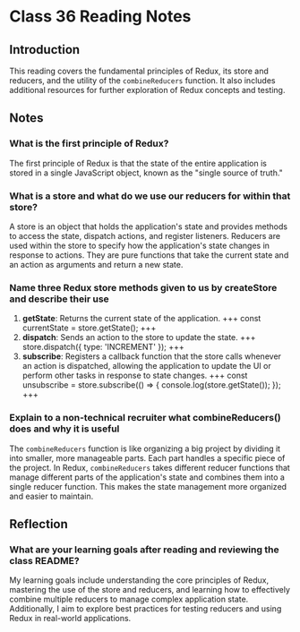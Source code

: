 # Class 36 Reading Notes

## Introduction

This reading covers the fundamental principles of Redux, its store and reducers, and the utility of the `combineReducers` function. It also includes additional resources for further exploration of Redux concepts and testing.

## Notes

### What is the first principle of Redux?

The first principle of Redux is that the state of the entire application is stored in a single JavaScript object, known as the "single source of truth."

### What is a store and what do we use our reducers for within that store?

A store is an object that holds the application's state and provides methods to access the state, dispatch actions, and register listeners. Reducers are used within the store to specify how the application's state changes in response to actions. They are pure functions that take the current state and an action as arguments and return a new state.

### Name three Redux store methods given to us by createStore and describe their use

1. **getState**: Returns the current state of the application.
   +++
   const currentState = store.getState();
   +++
2. **dispatch**: Sends an action to the store to update the state.
   +++
   store.dispatch({ type: 'INCREMENT' });
   +++
3. **subscribe**: Registers a callback function that the store calls whenever an action is dispatched, allowing the application to update the UI or perform other tasks in response to state changes.
   +++
   const unsubscribe = store.subscribe(() => {
     console.log(store.getState());
   });
   +++

### Explain to a non-technical recruiter what combineReducers() does and why it is useful

The `combineReducers` function is like organizing a big project by dividing it into smaller, more manageable parts. Each part handles a specific piece of the project. In Redux, `combineReducers` takes different reducer functions that manage different parts of the application's state and combines them into a single reducer function. This makes the state management more organized and easier to maintain.

## Reflection

### What are your learning goals after reading and reviewing the class README?

My learning goals include understanding the core principles of Redux, mastering the use of the store and reducers, and learning how to effectively combine multiple reducers to manage complex application state. Additionally, I aim to explore best practices for testing reducers and using Redux in real-world applications.

